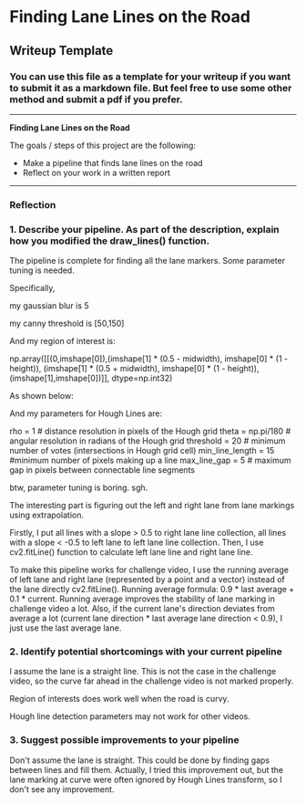 # **Finding Lane Lines on the Road** 

## Writeup Template

### You can use this file as a template for your writeup if you want to submit it as a markdown file. But feel free to use some other method and submit a pdf if you prefer.

---

**Finding Lane Lines on the Road**

The goals / steps of this project are the following:
* Make a pipeline that finds lane lines on the road
* Reflect on your work in a written report

---

### Reflection

### 1. Describe your pipeline. As part of the description, explain how you modified the draw_lines() function.

The pipeline is complete for finding all the lane markers. Some parameter tuning is needed.

Specifically, 

my gaussian blur is 5

my canny threshold is [50,150]

And my region of interest is:

np.array([[(0,imshape[0]),(imshape[1] * (0.5 - midwidth), imshape[0] * (1 - height)), (imshape[1] * (0.5 + midwidth), imshape[0] * (1 - height)), (imshape[1],imshape[0])]], dtype=np.int32)

As shown below:

[logo]: https://github.com/OnionMoeCat/udacity_self_driving_course/blob/master/lane_finding/test_images/regionOfInterest.png

And my parameters for Hough Lines are:

rho = 1 # distance resolution in pixels of the Hough grid
theta = np.pi/180 # angular resolution in radians of the Hough grid
threshold = 20     # minimum number of votes (intersections in Hough grid cell)
min_line_length = 15 #minimum number of pixels making up a line
max_line_gap = 5    # maximum gap in pixels between connectable line segments

btw, parameter tuning is boring. sgh.

The interesting part is figuring out the left and right lane from lane markings using extrapolation.

Firstly, I put all lines with a slope > 0.5 to right lane line collection, all lines with a slope < -0.5 to left lane to left lane line collection. Then, I use cv2.fitLine() function to calculate left lane line and right lane line.

To make this pipeline works for challenge video, I use the running average of left lane and right lane (represented by a point and a vector) instead of the lane directly cv2.fitLine(). Running average formula: 0.9 * last average + 0.1 * current. Running average improves the stability of lane marking in challenge video a lot. Also, if the current lane's direction deviates from average a lot (current lane direction * last average lane direction < 0.9), I just use the last average lane.


### 2. Identify potential shortcomings with your current pipeline

I assume the lane is a straight line. This is not the case in the challenge video, so the curve far ahead in the challenge video is not marked properly. 

Region of interests does work well when the road is curvy.

Hough line detection parameters may not work for other videos.


### 3. Suggest possible improvements to your pipeline

Don't assume the lane is straight. This could be done by finding gaps between lines and fill them. Actually, I tried this improvement out, but the lane marking at curve were often ignored by Hough Lines transform, so I don't see any improvement.

